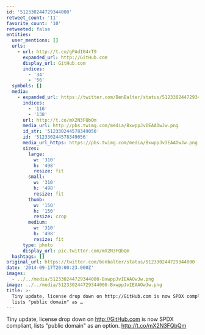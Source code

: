 ```yaml
---
id: '512330244729344000'
retweet_count: '11'
favorite_count: '10'
retweeted: false
entities:
  user_mentions: []
  urls:
    - url: http://t.co/gPAdI04rT9
      expanded_url: http://GitHub.com
      display_url: GitHub.com
      indices:
        - '34'
        - '56'
  symbols: []
  media:
    - expanded_url: https://twitter.com/BenBalter/status/512330244729344000/photo/1
      indices:
        - '116'
        - '138'
      url: http://t.co/mX2N3FQbQm
      media_url: http://pbs.twimg.com/media/BxwppJvIEAAOwJw.png
      id_str: '512330244578349056'
      id: '512330244578349056'
      media_url_https: https://pbs.twimg.com/media/BxwppJvIEAAOwJw.png
      sizes:
        large:
          w: '310'
          h: '498'
          resize: fit
        small:
          w: '310'
          h: '498'
          resize: fit
        thumb:
          w: '150'
          h: '150'
          resize: crop
        medium:
          w: '310'
          h: '498'
          resize: fit
      type: photo
      display_url: pic.twitter.com/mX2N3FQbQm
  hashtags: []
original_url: https://twitter.com/benbalter/status/512330244729344000
date: '2014-09-17T20:00:23.000Z'
images:
  - ../../media/512330244729344000-BxwppJvIEAAOwJw.png
image: ../../media/512330244729344000-BxwppJvIEAAOwJw.png
title: >-
  Tiny update, license drop down on http://GitHub.com is now SPDX compliant,
  lists "public domain" as …
---
```


Tiny update, license drop down on http://GitHub.com is now SPDX compliant, lists "public domain" as an option. http://t.co/mX2N3FQbQm